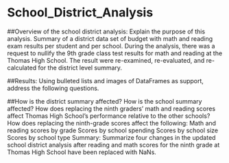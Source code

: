 # School_District_Analysis

##Overview of the school district analysis: Explain the purpose of this analysis.
Summary of a district data set of budget with math and reading exam results per student and per school. During the analysis, there was a request to nullify the 9th grade class test results for math and reading at the Thomas High School. The result were re-examined, re-evaluated, and re-calculated for the district level summary.

##Results: Using bulleted lists and images of DataFrames as support, address the following questions.

##How is the district summary affected?
How is the school summary affected?
How does replacing the ninth graders’ math and reading scores affect Thomas High School’s performance relative to the other schools?
How does replacing the ninth-grade scores affect the following:
Math and reading scores by grade
Scores by school spending
Scores by school size
Scores by school type
Summary: Summarize four changes in the updated school district analysis after reading and math scores for the ninth grade at Thomas High School have been replaced with NaNs.
